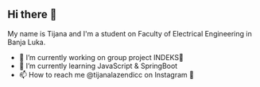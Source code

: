 ## Hi there 👋
My name is Tijana and I'm a student on Faculty of Electrical Engineering in Banja Luka.

- 🔭 I’m currently working on group project INDEKS📱
- 🌱 I’m currently learning JavaScript & SpringBoot
- 📫 How to reach me @tijanalazendicc on Instagram 📲

